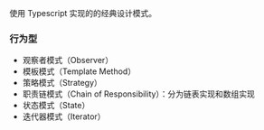 
使用 Typescript 实现的的经典设计模式。

### 行为型

- 观察者模式（Observer）
- 模板模式（Template Method）
- 策略模式（Strategy）
- 职责链模式（Chain of Responsibility）：分为链表实现和数组实现
- 状态模式（State）
- 迭代器模式（Iterator）
